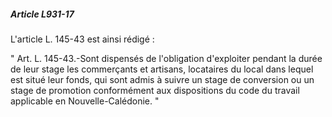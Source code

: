 ##### Article L931-17

L'article L. 145-43 est ainsi rédigé :

" Art. L. 145-43.-Sont dispensés de l'obligation d'exploiter pendant la durée de leur stage les commerçants et artisans, locataires du local dans lequel est situé leur fonds, qui sont admis à suivre un stage de conversion ou un stage de promotion conformément aux dispositions du code du travail applicable en Nouvelle-Calédonie. "

